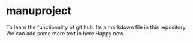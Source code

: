 # manuproject
To learn the functionality of git hub.
Its a markdown file in this repository.
We can add some more text in here
Happy now.

